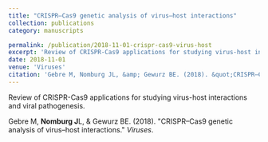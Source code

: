 ```yaml
---
title: "CRISPR–Cas9 genetic analysis of virus–host interactions"
collection: publications
category: manuscripts

permalink: /publication/2018-11-01-crispr-cas9-virus-host
excerpt: 'Review of CRISPR-Cas9 applications for studying virus-host interactions and viral pathogenesis.'
date: 2018-11-01
venue: 'Viruses'
citation: 'Gebre M, Nomburg JL, &amp; Gewurz BE. (2018). &quot;CRISPR–Cas9 genetic analysis of virus–host interactions.&quot; <i>Viruses</i>.'
---
```


Review of CRISPR-Cas9 applications for studying virus-host interactions and viral pathogenesis.


Gebre M, **Nomburg J**L, &amp; Gewurz BE. (2018). &quot;CRISPR–Cas9 genetic analysis of virus–host interactions.&quot; <i>Viruses</i>.